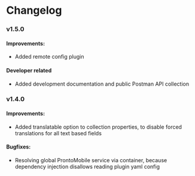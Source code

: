 # Changelog

### v1.5.0

#### Improvements:
- Added remote config plugin

#### Developer related
- Added development documentation and public Postman API collection

### v1.4.0

#### Improvements:
- Added translatable option to collection properties, to disable forced translations for all text based fields

#### Bugfixes:
- Resolving global ProntoMobile service via container, because dependency injection disallows reading plugin yaml config 
